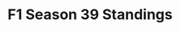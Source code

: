 ---
layout: seasons_archive
slug: s39
title: F1 Season 39 Standings
description: F1 Season 39 Standings
permalink: '/:categories/:title'
category: f1
menu_title: F1 Standings
menu_icon: /assets/site-img/f1-48x48.png
menu_hide: true
drivers_file_suffix: -drivers-standings
constructors_file_suffix: -constructors-standings
tiers:
    - { name: 'PC F2' }
    - { name: 'PC F3' }
    - { name: 'PC F4' }
    - { name: 'PC F5' }
    - { name: 'PC F6' }
    - { name: 'PC F7' }
    - { name: 'PC F8' }
    - { name: 'PS F1' }
    - { name: 'PS F2' }
    - { name: 'PS F3' }
    - { name: 'PS F4' }
    - { name: 'PS F5' }
    - { name: 'PS F6' }
    - { name: 'PS F7' }
    - { name: 'PS F8' }
---